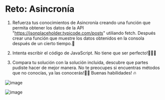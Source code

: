 # Reto: Asincronía

1. Refuerza tus conocimientos de Asincronía creando una función que permita obtener los datos de la API "https://jsonplaceholder.typicode.com/posts" utiliando fetch. Después crear una función que muestre los datos obtenidos en la consola después de un cierto tiempo.🧠

2. Intenta escribir el código de JavaScript. No tiene que ser perfecto!🧑🏻‍💻

3. Compara tu solución con la solución incluida, descubre que partes pudiste hacer de mejor manera. No te preocupes si encuentras métodos que no conocías, ya las conocerás!🙌🏻 Buenas habilidades! 🔥

![image](https://kajabi-storefronts-production.kajabi-cdn.com/kajabi-storefronts-production/file-uploads/site/2147489095/products/47d2b58-83b6-fe37-8f82-41d1d5d6bd2_Asincronia.png)

![image](https://kajabi-storefronts-production.kajabi-cdn.com/kajabi-storefronts-production/file-uploads/site/2147489095/products/5d02f1d-3bf6-03df-bf6d-cceec85e2ea_meseros.jfif)